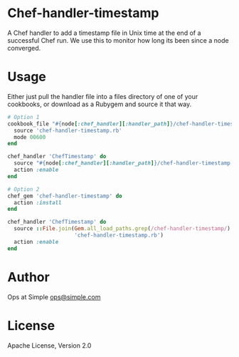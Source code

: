 # Chef-handler-timestamp
A Chef handler to add a timestamp file in Unix time at the end of a successful
Chef run. We use this to monitor how long its been since a node converged.

# Usage
Either just pull the handler file into a files directory of one of your
cookbooks, or download as a Rubygem and source it that way.

```ruby
# Option 1
cookbook_file "#{node[:chef_handler][:handler_path]}/chef-handler-timestamp.rb" do
  source 'chef-handler-timestamp.rb'
  mode 00600
end

chef_handler 'ChefTimestamp' do
  source "#{node[:chef_handler][:handler_path]}/chef-handler-timestamp.rb"
  action :enable
end

# Option 2
chef_gem 'chef-handler-timestamp' do
  action :install
end

chef_handler 'ChefTimestamp' do
  source ::File.join(Gem.all_load_paths.grep(/chef-handler-timestamp/).first,
                     'chef-handler-timestamp.rb')
  action :enable
end
```

# Author
Ops at Simple <ops@simple.com>

# License
Apache License, Version 2.0

